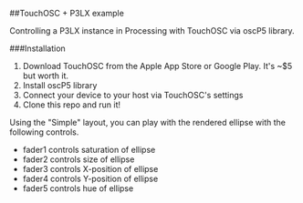 ##TouchOSC + P3LX example

Controlling a P3LX instance in Processing with TouchOSC via oscP5 library.

###Installation

1. Download TouchOSC from the Apple App Store or Google Play. It's ~$5 but worth it.
2. Install oscP5 library
3. Connect your device to your host via TouchOSC's settings
4. Clone this repo and run it!

Using the "Simple" layout, you can play with the rendered ellipse with the following controls.

- fader1 controls saturation of ellipse
- fader2 controls size of ellipse
- fader3 controls X-position of ellipse
- fader4 controls Y-position of ellipse
- fader5 controls hue of ellipse
